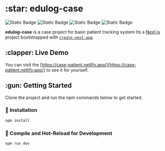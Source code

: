 
<h1>:star: edulog-case  </h1> 

![Static Badge](https://img.shields.io/badge/TS-TypeScript-%233178C6?style=plastic&logo=TypeScript)
![Static Badge](https://img.shields.io/badge/React-18.2.0-blue?style=plastic&logo=React) ![Static Badge](https://img.shields.io/badge/next.js-14.2.3-%23000000?style=plastic&logo=Next.js) ![Static Badge](https://img.shields.io/badge/Sass-1.69.5-pink?style=plastic&logo=Sass) 

<b>edulog-case</b> is a case project for basic patient tracking system
Its a [Next.js](https://nextjs.org/) project bootstrapped with [`create-next-app`](https://github.com/vercel/next.js/tree/canary/packages/create-next-app).

<h2> :clapper: Live Demo</h2>

You can visit the [https://case-patient.netlify.app/](https://case-patient.netlify.app/)  to see it for yourself.

<h2>:gun: Getting Started</h2>
Clone the project and run the npm commands below to get started.

### :hammer: Installation

```sh
npm install
```

### :wrench: Compile and Hot-Reload for Development

```sh
npm run dev
```
